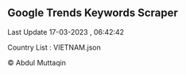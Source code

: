 

## Google Trends Keywords Scraper 
 
Last Update 17-03-2023 , 06:42:42

Country List :
VIETNAM.json



© Abdul Muttaqin 
